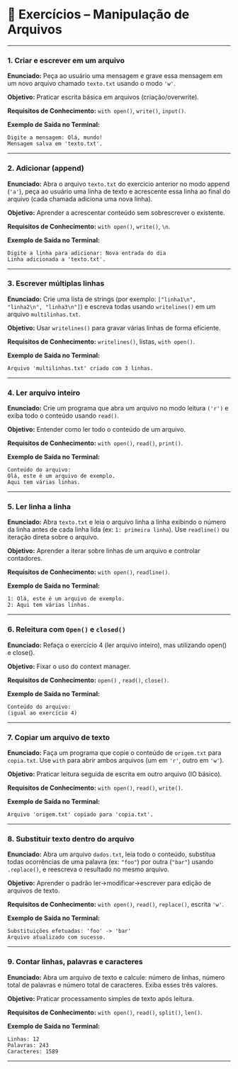 # 📌 Exercícios – Manipulação de Arquivos

---

### **1. Criar e escrever em um arquivo**

**Enunciado:** Peça ao usuário uma mensagem e grave essa mensagem em um novo arquivo chamado `texto.txt` usando o modo `'w'`.

**Objetivo:** Praticar escrita básica em arquivos (criação/overwrite).

**Requisitos de Conhecimento:** `with open()`, `write()`, `input()`.

**Exemplo de Saída no Terminal:**

```
Digite a mensagem: Olá, mundo!
Mensagem salva em 'texto.txt'.
```

---

### **2. Adicionar (append)**

**Enunciado:** Abra o arquivo `texto.txt` do exercicio anterior no modo append (`'a'`), peça ao usuário uma linha de texto e acrescente essa linha ao final do arquivo (cada chamada adiciona uma nova linha).

**Objetivo:** Aprender a acrescentar conteúdo sem sobrescrever o existente.

**Requisitos de Conhecimento:** `with open()`, `write()`, `\n`.

**Exemplo de Saída no Terminal:**

```
Digite a linha para adicionar: Nova entrada do dia
Linha adicionada a 'texto.txt'.
```

---

### **3. Escrever múltiplas linhas**

**Enunciado:** Crie uma lista de strings (por exemplo: `["linha1\n", "linha2\n", "linha3\n"]`) e escreva todas usando `writelines()` em um arquivo `multilinhas.txt`.

**Objetivo:** Usar `writelines()` para gravar várias linhas de forma eficiente.

**Requisitos de Conhecimento:** `writelines()`, listas, `with open()`.

**Exemplo de Saída no Terminal:**

```
Arquivo 'multilinhas.txt' criado com 3 linhas.
```

---

### **4. Ler arquivo inteiro**

**Enunciado:** Crie um programa que abra um arquivo no modo leitura  `('r')`  e exiba todo o conteúdo usando `read()`.

**Objetivo:** Entender como ler todo o conteúdo de um arquivo.

**Requisitos de Conhecimento:** `with open()`, `read()`, `print()`.

**Exemplo de Saída no Terminal:**

```
Conteúdo do arquivo:
Olá, este é um arquivo de exemplo.
Aqui tem várias linhas.
```

---

### **5. Ler linha a linha**

**Enunciado:** Abra `texto.txt` e leia o arquivo linha a linha exibindo o número da linha antes de cada linha lida (ex: `1: primeira linha`). Use `readline()` ou iteração direta sobre o arquivo.

**Objetivo:** Aprender a iterar sobre linhas de um arquivo e controlar contadores.

**Requisitos de Conhecimento:** `with open()`, `readline()`.

**Exemplo de Saída no Terminal:**

```
1: Olá, este é um arquivo de exemplo.
2: Aqui tem várias linhas.
```

---

### **6. Releitura com `Open()` e `closed()`**

**Enunciado:** Refaça o exercício 4 (ler arquivo inteiro), mas utilizando open() e close().

**Objetivo:** Fixar o uso do context manager.

**Requisitos de Conhecimento:** `open()` , `read()`, `close()`.

**Exemplo de Saída no Terminal:**

```
Conteúdo do arquivo:
(igual ao exercício 4)
```

---

### **7. Copiar um arquivo de texto**

**Enunciado:** Faça um programa que copie o conteúdo de `origem.txt` para `copia.txt`. Use `with` para abrir ambos arquivos (um em `'r'`, outro em `'w'`).

**Objetivo:** Praticar leitura seguida de escrita em outro arquivo (IO básico).

**Requisitos de Conhecimento:** `with open()`, `read()`, `write()`.

**Exemplo de Saída no Terminal:**

```
Arquivo 'origem.txt' copiado para 'copia.txt'.
```

---

### **8. Substituir texto dentro do arquivo**

**Enunciado:** Abra um arquivo `dados.txt`, leia todo o conteúdo, substitua todas ocorrências de uma palavra (ex: `"foo"`) por outra (`"bar"`) usando `.replace()`, e reescreva o resultado no mesmo arquivo.

**Objetivo:** Aprender o padrão ler→modificar→escrever para edição de arquivos de texto.

**Requisitos de Conhecimento:** `with open()`, `read()`, `replace()`, escrita `'w'`.

**Exemplo de Saída no Terminal:**

```
Substituições efetuadas: 'foo' -> 'bar'
Arquivo atualizado com sucesso.
```

---

###  **9. Contar linhas, palavras e caracteres**

**Enunciado:** Abra um arquivo de texto e calcule: número de linhas, número total de palavras e número total de caracteres. Exiba esses três valores.

**Objetivo:** Praticar processamento simples de texto após leitura.

**Requisitos de Conhecimento:** `with open()`, `read()`, `split()`, `len()`.

**Exemplo de Saída no Terminal:**

```
Linhas: 12
Palavras: 243
Caracteres: 1589
```

---
